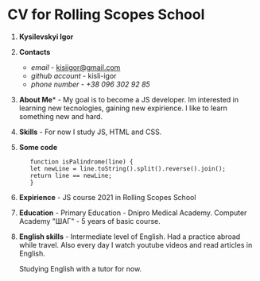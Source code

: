 # CV for Rolling Scopes School

1. **Kysilevskyi Igor**

2. **Contacts**

   - _email_ - kisiigor@gmail.com
   - _github account_ - kisli-igor
   - _phone number_ - _+38 096 302 92 85_

3. **About Me*** - 
My goal is to become a JS developer. Im interested in learning new tecnologies, gaining new expirience. I like to learn something new and hard.

4. **Skills** - 
   For now I study JS, HTML and CSS.

5. **Some code**

      ```
         function isPalindrome(line) {
         let newLine = line.toString().split().reverse().join();
         return line == newLine;
         }
      ```

6. **Expirience** - 
   JS course 2021 in Rolling Scopes School

7. **Education** - 
   Primary Education - Dnipro Medical Academy.
   Computer Academy "ШАГ" - 5 years of basic course.

8. **English skills** - Intermediate level of English. Had a practice abroad while travel. Also every day I watch youtube videos and read articles in English.

   Studying English with a tutor for now.
